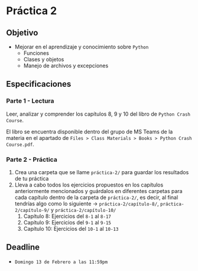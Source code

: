 # Práctica 2

## Objetivo

- Mejorar en el aprendizaje y conocimiento sobre `Python`
  - Funciones
  - Clases y objetos
  - Manejo de archivos y excepciones

## Especificaciones

### Parte 1 - Lectura

Leer, analizar y comprender los capítulos 8, 9 y 10 del libro de `Python Crash Course`.

El libro se encuentra disponible dentro del grupo de MS Teams de la materia en el apartado de `Files > Class Materials > Books > Python Crash Course.pdf`.

### Parte 2 - Práctica

1. Crea una carpeta que se llame `práctica-2/` para guardar los resultados de tu práctica
2. Lleva a cabo todos los ejercicios propuestos en los capítulos anteriormente mencionados y guárdalos en diferentes carpetas para cada capítulo dentro de la carpeta de `práctica-2/`, es decir, al final tendrías algo como lo siguiente -> `práctica-2/capítulo-8/`, `práctica-2/capítulo-9/` y `práctica-2/capítulo-10/`
   1. Capítulo 8: Ejercicios del `8-1` al `8-17`
   2. Capítulo 9: Ejercicios del `9-1` al `9-15`
   3. Capítulo 10: Ejercicios del `10-1` al `10-13`

## Deadline

- `Domingo 13 de Febrero a las 11:59pm`
